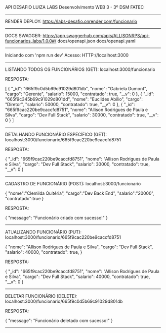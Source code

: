 API DESAFIO LUIZA LABS
Desenvolvimento WEB 3 - 3º DSM FATEC

-------------------------------------------------------------
RENDER DEPLOY:
https://labs-desafio.onrender.com/funcionario

-------------------------------------------------------------

DOCS SWAGGER:
https://app.swaggerhub.com/apis/ALLISONRPS/api-funcionarios_labs/1.0.0#/
docs/openapi.json
docs/openapi.yaml

-------------------------------------------------------------

Iniciando com 'npm run dev'
Acesso: HTTP://localhost:3000

-------------------------------------------------------------

LISTANDO TODOS OS FUNCIONÁRIOS (GET):
localhost:3000/funcionario

RESPOSTA:

[
  {
    "_id": "665f9c0d5b69c91029d801db",
    "nome": "Gabriela Dumont",
    "cargo": "Gerente",
    "salario": 15000,
    "contratado": true,
    "__v": 0
  },
  {
    "_id": "665f9c345b69c91029d801dd",
    "nome": "Euclides Abilio",
    "cargo": "Diretor",
    "salario": 50000,
    "contratado": true,
    "__v": 0
  },
  {
    "_id": "665f9cac220be9caccfd8751",
    "nome": "Allison Rodrigues de Paula e Silva",
    "cargo": "Dev Full Stack",
    "salario": 30000,
    "contratado": true,
    "__v": 0
  }
]

-------------------------------------------------------------

DETALHANDO FUNCIONÁRIO ESPECÍFICO (GET):
localhost:3000/funcionario/665f9cac220be9caccfd8751

RESPOSTA:

{
  "_id": "665f9cac220be9caccfd8751",
  "nome": "Allison Rodrigues de Paula e Silva",
  "cargo": "Dev Full Stack",
  "salario": 30000,
  "contratado": true,
  "__v": 0
}

-------------------------------------------------------------

CADASTRO DE FUNCIONÁRIO (POST):
localhost:3000/funcionario

{
"nome":"Clemilda Quitéria",
"cargo":"Dev Back End",
"salario":"20000",
"contratado":true
}

RESPOSTA:

{
    "message": "Funcionário criado com sucesso!"
}

-------------------------------------------------------------

ATUALIZANDO FUNCIONÁRIO (PUT):
localhost:3000/funcionario/665f9cac220be9caccfd8751

  {
    "nome": "Allison Rodrigues de Paula e Silva",
    "cargo": "Dev Full Stack",
    "salario": 40000,
    "contratado": true,
  }

RESPOSTA:

  {
    "_id": "665f9cac220be9caccfd8751",
    "nome": "Allison Rodrigues de Paula e Silva",
    "cargo": "Dev Full Stack",
    "salario": 40000,
    "contratado": true,
    "__v": 0
  }

-------------------------------------------------------------

DELETAR FUNCIONÁRIO (DELETE):
localhost:3000/funcionario/665f9c0d5b69c91029d801db

RESPOSTA:

{
    "message": "Funcionário deletado com sucesso!"
}

-------------------------------------------------------------
